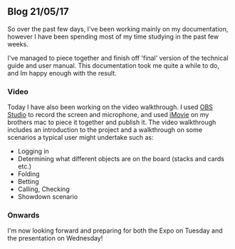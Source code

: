 ## Blog 21/05/17

So over the past few days, I've been working mainly on my documentation, however I have been spending most of my time studying in the past few weeks.


I've managed to piece together and finish off 'final' version of the technical guide and user manual. This documentation took me quite a while to do, and Im happy enough with the result.


### Video
Today I have also been working on the video walkthrough. I used [OBS Studio](https://obsproject.com/) to record the screen and microphone, and used [iMovie](https://www.apple.com/lae/imovie/) on my brothers mac to piece it together and publish it. The video walkthrough includes an introduction to the project and a walkthrough on some scenarios a typical user might undertake such as:

- Logging in
- Determining what different objects are on the board (stacks and cards etc.)
- Folding
- Betting
- Calling, Checking
- Showdown scenario

### Onwards
I'm now looking forward and preparing for both the Expo on Tuesday and the presentation on Wednesday!
